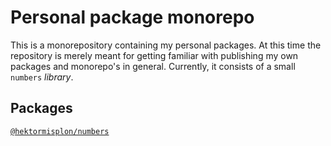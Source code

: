 # Personal package monorepo

This is a monorepository containing my personal packages.  At this time the
repository is merely meant for getting familiar with publishing my own packages
and monorepo's in general.  Currently, it consists of a small `numbers`
*library*.

## Packages

[`@hektormisplon/numbers`](packages/numbers/README.md)
